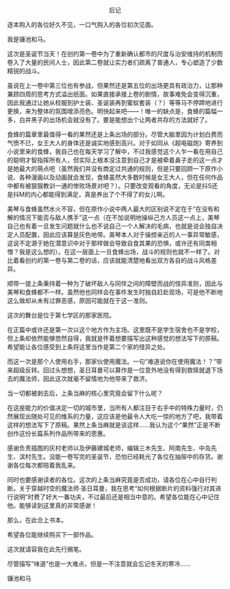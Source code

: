 <p align="center">后记</p>

逐本购入的各位好久不见，一口气购入的各位初次见面。

我是镰池和马。

这次是圣诞节当天！在创约第一卷中为了重新确认都市的尺度与治安维持的机制而卷入了大量的民间人士，因此第二卷就让实力者们疏离了普通人，专心塑造了少数精锐的战斗。

虽说在上一卷中第三位也有参战，但果然还是第五位的出场更具有政治力，让那种兼顾四周的思考方式溢出纸面。如果直接承接上卷的剧情，故事难免会变得沉重，因此我通过让她从校服到护士装、圣诞装再到蜜蚁套装（？）等等马不停蹄地进行更换，来为整体的氛围增添亮色。明快起来吧——！唯一的缺点是，食蜂的篇幅一多，白井黑子的出场机会就没有了。要是能想出个让两者共存的方法就好了。

食蜂的篇章里最值得一看的果然还是上条出场的部分。尽管大脑里因为计划白费而气愤不已，女王大人的身体还是诚实地感到高兴。对于如同从《超电磁炮》寄养到小说里来的食蜂，我自己也在每天学习了解中，不过我感觉这个人乍一看在用自己的聪明才智指挥所有人，但实际上根本没注意到自己才是被牵着鼻子走的这一点才是她最大的萌点吧（虽然我们并没有商定过共通的规则，但是只要回顾一下原作小说、各种漫画以及动画就会发现，食蜂虽然大多数时候是女王大人，但在任何作品中都有被狠狠教训一通的惨败场景对吧？）。只要改变观看的角度，无论是抖S还是抖M的内心都能得到满足，真是养出了个不得了的女儿啊。

美琴与食蜂虽然水火不容，但在原作小说中两人最大的区别说不定在于“在没有和解的情况下能否与敌人携手”这一点（在不加说明地操纵己方人员这一点上，美琴自己也有着一旦发生问题就什么也不说自己一个人解决的毛病，也就是说会独自决定人员配置，因此应该算是灰色地带。美琴本人对于操控亲近的人一事异常敏感，这说不定源于她在潜意识中对于那样做会导致自食其果的恐惧，或许还有同类相憎？我是这么想的）。在这一层面上一旦食蜂出场，战斗的规则也就不一样了。对比着看创约的第一卷与第二卷的话，应该就能清楚地看出双方各自的战斗风格差异。

顺带一提上条秉持着一种为了破坏敌人与同伴之间的障壁而战的怪异准则，因此与美琴和食蜂都不一样。虽然他也同样会在事件发生时独自赶赴现场，可是他不断地这么做却从未有过罪恶感，原因可能就在于这一准则。

这次的舞台是位于第七学区的那家医院。

在正篇中或许还是第一次以这个地方作为主场。这里既不是学生宿舍也不是学校，但上条却依然能够悠然自得，我就是怀着想要描写出这种感觉的想法写下的原稿。希望能让各位感受到上条将这里当作是第二个家的怪异之处。

而这一次是那个人使用右手，那家伙使用魔法。一句“难道说你在使用魔法！？”带来超级反转。回过头想想，圣日耳曼可以算作是一位意外地没有得到救赎就退下场去的魔法师，因此这次就毫不留情地为他带来了救济。

当一切都被剥去后，上条当麻的核心里究竟会留下什么呢？

在这座能力的价值决定一切的城市里，当所有人都注目于右手中的特殊力量时，仍然展现出随处可见的维系的力量，这应该是他最令人大吃一惊的地方了吧，我带着这样的想法写下了原稿。果然上条当麻就是该这样……我认为这个“果然”正是不断创作这份长篇系列作品所带来的恩惠。

感谢负责插图的灰村老师以及伊藤建城老师，编辑三木先生、阿南先生、中岛先生、滨村先生。没能一卷写完的圣诞节，恐怕已经耗光了各位在抽屉中的存货。谢谢各位每次都陪着我乱来。

同时也要感谢读者的各位。这次的上条当麻究竟是否成功，请各位在心中自行判断。关于穿越时空的魔法师·圣日耳曼，我在思考“如何根据断片的资料强行对其进行说明”时费了好大一番功夫，不过最后还是相当中意的。希望各位能在心中记住他。能够读到这里真的非常感谢！

那么，在此合上书本。

希望各位能继续购买下一部作品。

这次就请容我在此先行搁笔。

尽管描写“味道”也是一大难点，但是一不注意就会忘记冬天的寒冷……

镰池和马

